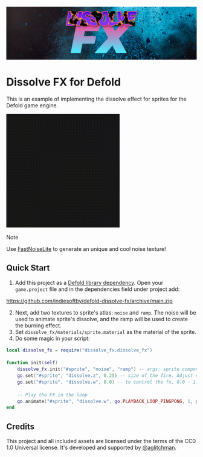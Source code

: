[![Dissolve FX for Defold cover](cover.jpg)](https://github.com/indiesoftby/defold-dissolve-fx)

# Dissolve FX for Defold

This is an example of implementing the dissolve effect for sprites for the Defold game engine.

![Example video](example.gif)

> [!NOTE]
> Use [FastNoiseLite](https://github.com/Auburn/FastNoiseLite) to generate an unique and cool noise texture!

## Quick Start

1. Add this project as a [Defold library dependency](http://www.defold.com/manuals/libraries/). Open your `game.project` file and in the dependencies field under project add:

https://github.com/indiesoftby/defold-dissolve-fx/archive/main.zip

2. Next, add two textures to sprite's atlas: `noise` and `ramp`. The noise will be used to animate sprite's dissolve, and the ramp will be used to create the burning effect.
3. Set `dissolve_fx/materials/sprite.material` as the material of the sprite.
4. Do some magic in your script:

```lua
local dissolve_fx = require("dissolve_fx.dissolve_fx")

function init(self)
    dissolve_fx.init("#sprite", "noise", "ramp") -- args: sprite component with dissolve material, noise image name, ramp image name.
    go.set("#sprite", "dissolve.z", 0.25) -- size of the fire. Adjust subjectively to your eye!
    go.set("#sprite", "dissolve.w", 0.0) -- to control the fx, 0.0 - 1.0

    -- Play the FX in the loop
    go.animate("#sprite", "dissolve.w", go.PLAYBACK_LOOP_PINGPONG, 1, go.EASING_LINEAR, 3)
end
```

## Credits

This project and all included assets are licensed under the terms of the CC0 1.0 Universal license. It's developed and supported by [@aglitchman](https://github.com/aglitchman). 
